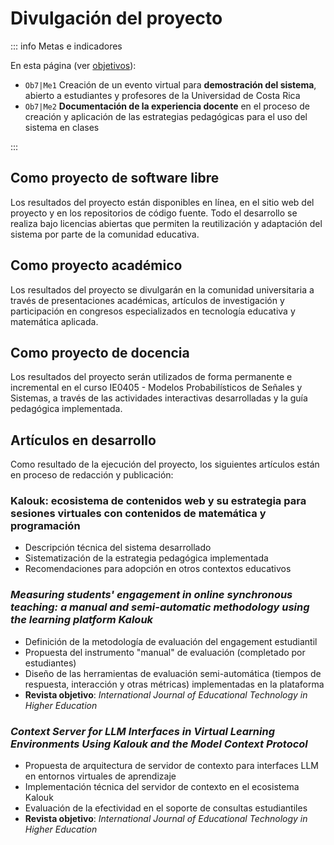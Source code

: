 # Divulgación del proyecto

::: info Metas e indicadores

En esta página (ver [objetivos](/proyecto/objetivos.md)):

- `Ob7|Me1` Creación de un evento virtual para **demostración del sistema**, abierto a estudiantes y profesores de la Universidad de Costa Rica
- `Ob7|Me2` **Documentación de la experiencia docente** en el proceso de creación y aplicación de las estrategias pedagógicas para el uso del sistema en clases

:::

## Como proyecto de software libre

Los resultados del proyecto están disponibles en línea, en el sitio web del proyecto y en los repositorios de código fuente. Todo el desarrollo se realiza bajo licencias abiertas que permiten la reutilización y adaptación del sistema por parte de la comunidad educativa.

## Como proyecto académico

Los resultados del proyecto se divulgarán en la comunidad universitaria a través de presentaciones académicas, artículos de investigación y participación en congresos especializados en tecnología educativa y matemática aplicada.

## Como proyecto de docencia

Los resultados del proyecto serán utilizados de forma permanente e incremental en el curso IE0405 - Modelos Probabilísticos de Señales y Sistemas, a través de las actividades interactivas desarrolladas y la guía pedagógica implementada.

## Artículos en desarrollo

Como resultado de la ejecución del proyecto, los siguientes artículos están en proceso de redacción y publicación:

### **Kalouk: ecosistema de contenidos web y su estrategia para sesiones virtuales con contenidos de matemática y programación**

- Descripción técnica del sistema desarrollado
- Sistematización de la estrategia pedagógica implementada
- Recomendaciones para adopción en otros contextos educativos

### **_Measuring students' engagement in online synchronous teaching: a manual and semi-automatic methodology using the learning platform Kalouk_**

- Definición de la metodología de evaluación del engagement estudiantil
- Propuesta del instrumento "manual" de evaluación (completado por estudiantes)
- Diseño de las herramientas de evaluación semi-automática (tiempos de respuesta, interacción y otras métricas) implementadas en la plataforma
- **Revista objetivo**: _International Journal of Educational Technology in Higher Education_

### **_Context Server for LLM Interfaces in Virtual Learning Environments Using Kalouk and the Model Context Protocol_**

- Propuesta de arquitectura de servidor de contexto para interfaces LLM en entornos virtuales de aprendizaje
- Implementación técnica del servidor de contexto en el ecosistema Kalouk
- Evaluación de la efectividad en el soporte de consultas estudiantiles
- **Revista objetivo**: _International Journal of Educational Technology in Higher Education_
